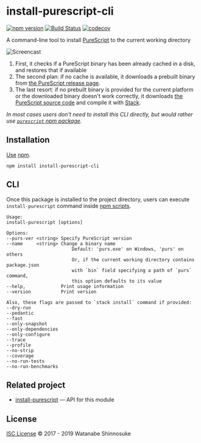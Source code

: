 # install-purescript-cli

[![npm version](https://img.shields.io/npm/v/install-purescript-cli.svg)](https://www.npmjs.com/package/install-purescript-cli)
[![Build Status](https://travis-ci.com/shinnn/install-purescript-cli.svg?branch=master)](https://travis-ci.com/shinnn/install-purescript-cli)
[![codecov](https://codecov.io/gh/shinnn/install-purescript-cli/branch/master/graph/badge.svg)](https://codecov.io/gh/shinnn/install-purescript-cli)

A command-line tool to install [PureScript](https://github.com/purescript/purescript) to the current working directory

![Screencast](./media/screencast.gif)

1. First, it checks if a PureScript binary has been already cached in a disk, and restores that if available
2. The second plan: if no cache is available, it downloads a prebuilt binary from [the PureScript release page](https://github.com/purescript/purescript/releases).
3. The last resort: if no prebuilt binary is provided for the current platform or the downloaded binary doesn't work correctly, it downloads [the PureScript source code](https://github.com/purescript/purescript/tree/master) and compile it with [Stack](https://docs.haskellstack.org/).

*In most cases users don't need to install this CLI directly, but would rather use [`purescript` npm package](https://github.com/purescript-contrib/node-purescript).*

## Installation

[Use](https://docs.npmjs.com/cli/install) [npm](https://docs.npmjs.com/about-npm/).

```
npm install install-purescript-cli
```

## CLI

Once this package is installed to the project directory, users can execute `install-purescript` command inside [npm scripts](https://docs.npmjs.com/misc/scripts#description).

```
Usage:
install-purescript [options]

Options:
--purs-ver <string> Specify PureScript version
--name     <string> Change a binary name
                        Default: 'purs.exe' on Windows, 'purs' on others
                        Or, if the current working directory contains package.json
                        with `bin` field specifying a path of `purs` command,
                        this option defaults to its value
--help,             Print usage information
--version           Print version

Also, these flags are passed to `stack install` command if provided:
--dry-run
--pedantic
--fast
--only-snapshot
--only-dependencies
--only-configure
--trace
--profile
--no-strip
--coverage
--no-run-tests
--no-run-benchmarks
```

## Related project

* [install-purescript](https://github.com/shinnn/install-purescript) — API for this module

## License

[ISC License](./LICENSE) © 2017 - 2019 Watanabe Shinnosuke
